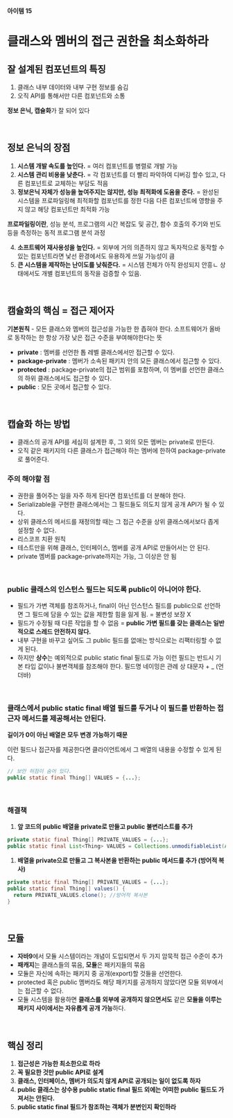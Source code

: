 **아이템 15**

# 클래스와 멤버의 접근 권한을 최소화하라

## 잘 설계된 컴포넌트의 특징

1. 클래스 내부 데이터와 내부 구현 정보를 숨김
2. 오직 API를 통해서만 다른 컴포넌트와 소통

**정보 은닉, 캡슐화**가 잘 되어 있다

<br>

## 정보 은닉의 장점

1. **시스템 개발 속도를 높인다.** 
= 여러 컴포넌트를 병렬로 개발 가능 
2. **시스템 관리 비용을 낮춘다.** 
= 각 컴포넌트를 더 빨리 파악하여 디버깅 할수 있고, 다른 컴포넌트로 교체하는 부담도 적음 
3. **정보은닉 자체가 성능을 높여주지는 않지만, 성능 최적화에 도움을 준다.** 
= 완성된 시스템을 프로파일링해 최적화할 컴포넌트를 정한 다음 다른 컴포넌트에 영향을 주지 않고 해당 컴포넌트만 최적화 가능

**프로파일링이란**, 성능 분석, 프로그램의 시간 복잡도 및 공간, 함수 호출의 주기와 빈도 등을 측정하는 동적 프로그램 분석 과정 

4. **소프트웨어 재사용성을 높인다.** 
= 외부에 거의 의존하지 않고 독자적으로 동작할 수 있는 컴포넌트라면 낯선 환경에서도 유용하게 쓰일 가능성이 큼
5. **큰 시스템을 제작하는 난이도를 낮춰준다.** 
= 시스템 전체가 아직 완성되지 안흥ㄴ 상태에서도 개별 컴포넌트의 동작을 검증할 수 있음. 

<br>

## 캠슐화의 핵심 = 접근 제어자

**기본원칙** - 모든 클래스와 멤버의 접근성을 가능한 한 좁혀야 한다. 
소프트웨어가 올바로 동작하는 한 항상 가장 낮은 접근 수준을 부여해야한다는 뜻 

- **private** : 멤버를 선언한 톱 레벨 클래스에서만 접근할 수 있다.
- **package-private** : 멤버가 소속된 패키지 안의 모든 클래스에서 접근할 수 있다.
- **protected** : package-private의 접근 범위를 포함하며, 이 멤버를 선언한 클래스의 하위 클래스에서도 접근할 수 있다.
- **public** : 모든 곳에서 접근할 수 있다.

<br>


## 캡슐화 하는 방법

- 클래스의 공개 API를 세심히 설계한 후, 그 외의 모든 멤버는 private로 만든다.
- 오직 같은 패키지의 다른 클래스가 접근해야 하는 멤버에 한하여 package-private로 풀어준다.

### 주의 해야할 점

- 권한을 풀어주는 일을 자주 하게 된다면 컴포넌트를 더 분해야 한다.
- Serializable을 구현한 클래스에서는 그 필드들도 의도치 않게 공개 API가 될 수 있다.
- 상위 클래스의 메서드를 재정의할 때는 그 접근 수준을 상위 클래스에서보다 좁게 설정할 수 없다. 
-  리스코프 치환 원칙
- 테스트만을 위해 클래스, 인터페이스, 멤버를 공개 API로 만들어서는 안 된다. 
- private 멤버를 package-private까지는 가능, 그 이상은 안 됨

<br>

### public 클래스의 인스턴스 필드는 되도록 public이 아니어야 한다.

- 필드가 가변 객체를 참조하거나, final이 아닌 인스턴스 필드를 public으로 선언하면 그 필드에 담을 수 있는 값을 제한할 힘을 잃게 됨. = 불변성 보장 X
- 필드가 수정될 때 다른 작업을 할 수 없음 
= **public 가변 필드를 갖는 클래스는 일반적으로 스레드 안전하지 않다.**
- 내부 구현을 바꾸고 싶어도 그 public 필드를 없애는 방식으로는 리팩터링할 수 없게 된다.
- 하지만 **상수**는 예외적으로 public static final 필드로 가능 
이런 필드는 반드시 기본 타입 값이나 불변객체를 참조해야 한다. 
필드명 네이밍은 관례 상 대문자 +  _ (언더바)

<br>

### 클래스에서 public static final 배열 필드를 두거나 이 필드를 반환하는 접근자 메서드를 제공해서는 안된다.

**길이가 0이 아닌 배열은 모두 변경 가능하기 때문** 

이런 필드나 접근자를 제공한다면 클라이언트에서 그 배열의 내용을 수정할 수 있게 된다. 

```java
// 보안 허점이 숨어 있다. 
public static final Thing[] VALUES = {...};
```

<br>

### 해결책

1. **앞 코드의 public 배열을 private로 만들고 public 불변리스트를 추가**

```java
private static final Thing[] PRIVATE_VALUES = {...};
public static final List<Thing> VALUES = Collections.unmodifiableList(Arrays.asList(PRIVATE_VALUES));
```

1. **배열을 private으로 만들고 그 복사본을 반환하는 public 메서드를 추가 (방어적 복사)**

```java
private static final Thing[] PRIVATE_VALUES = {...};
public static final Thing[] values() {
  return PRIVATE_VALUES.clone(); //방어적 복사본
}
```

<br>

## 모듈

- **자바9**에서 모듈 시스템이라는 개념이 도입되면서 두 가지 암묵적 접근 수준이 추가
- **패캐지**는 클래스들의 묶음, **모듈**은 패키지들의 묶음
- 모듈은 자신에 속하는 패키지 중 공개(export)할 것들을 선언한다.
- protected 혹은 public 멤버라도 해당 패키지를 공개하지 않았다면 모듈 외부에서는 접근할 수 없다.
- 모듈 시스템을 활용하면 **클래스를 외부에 공개하지 않으면서도** 같은 **모듈을 이루는 패키지 사이에서는 자유롭게 공개 가능**하다.

<br>

## 핵심 정리

1. **접근성은 가능한 최소한으로 하라**
2. **꼭 필요한 것만 public API로 설계** 
3. **클래스, 인터페이스, 멤버가 의도치 않게 API로 공개되는 일이 없도록 하자**
4. **public 클래스는 상수용 public static final 필드 외에는 어떠한 public 필드도 가져서는 안된다.** 
5. **public static final 필드가 참조하는 객체가 분변인지 확인하라**
